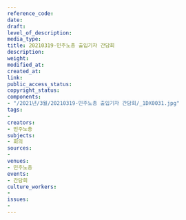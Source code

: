 ```yaml
---
reference_code: 
date: 
draft: 
level_of_description: 
media_type: 
title: 20210319-민주노총 출입기자 간담회
description: 
weight: 
modified_at: 
created_at: 
link: 
public_access_status: 
copyright_status: 
components:
- "/2021년/3월/20210319-민주노총 출입기자 간담회/_1DX0031.jpg"
tags:
- 
creators:
- 민주노총
subjects:
- 회의
sources:
- 
venues:
- 민주노총
events:
- 간담회
culture_workers:
- 
issues:
- 
---
```

